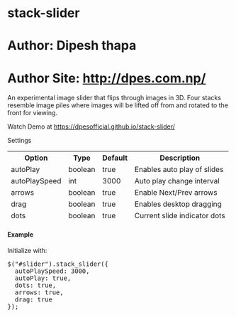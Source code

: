 # stack-slider
# Author: Dipesh thapa
# Author Site: http://dpes.com.np/

An experimental image slider that flips through images in 3D. Four stacks resemble image piles where images will be lifted off from and rotated to the front for viewing.

Watch Demo at https://dpesofficial.github.io/stack-slider/
           
Settings
<table>
<thead>
<tr>
	<th>Option</th>
	<th>Type</th>
	<th>Default</th>
	<th>Description</th>
</tr>
<tr>
	<td>autoPlay</td>
	<td>boolean</td>
	<td>true</td>
	<td>Enables auto play of slides</td>
</tr>
<tr>
	<td>autoPlaySpeed</td>
	<td>int</td>
	<td>3000</td>
	<td>Auto play change interval</td>
</tr>
<tr>
	<td>arrows</td>
	<td>boolean</td>
	<td>true</td>
	<td>Enable Next/Prev arrows</td>
</tr>
<tr>
	<td>drag</td>
	<td>boolean</td>
	<td>true</td>
	<td>Enables desktop dragging</td>
</tr>
<tr>
	<td>dots</td>
	<td>boolean</td>
	<td>true</td>
	<td>Current slide indicator dots</td>
</tr>
</tbody></table>


<h4> Example </h4>
Initialize with:

<pre>
<span class="pl-en">$</span>("#slider").<span class="pl-en">stack_slider</span>({
  autoPlaySpeed<span class="pl-k">:</span> <span class="pl-c1">3000</span>,
  autoPlay<span class="pl-k">:</span> <span class="pl-c1">true</span>,
  dots<span class="pl-k">:</span> <span class="pl-c1">true</span>,
  arrows<span class="pl-k">:</span> <span class="pl-c1">true</span>,
  drag<span class="pl-k">:</span> <span class="pl-c1">true</span>
});
</pre>

